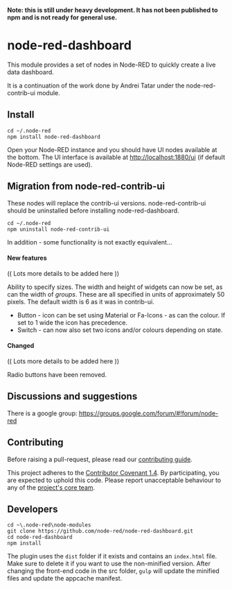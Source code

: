 **Note: this is still under heavy development. It has not been published to npm and is not ready for general use.**

# node-red-dashboard

This module provides a set of nodes in Node-RED to quickly create a live data
dashboard.

It is a continuation of the work done by Andrei Tatar under the node-red-contrib-ui module.

## Install

```
cd ~/.node-red
npm install node-red-dashboard
```

Open your Node-RED instance and you should have UI nodes available at the bottom.
The UI interface is available at <http://localhost:1880/ui> (if default Node-RED settings are used).

## Migration from node-red-contrib-ui

These nodes will replace the contrib-ui versions. node-red-contrib-ui
should be uninstalled before installing node-red-dashboard.

 ```
 cd ~/.node-red
 npm uninstall node-red-contrib-ui
 ```
 In addition - some functionality is not exactly equivalent...

#### New features

 (( Lots more details to be added here ))

 Ability to specify sizes. The width and height of widgets can now be set, as can the width
 of *groups*. These are all specified in units of approximately 50 pixels. The default width is 6 as it was in contrib-ui.

  - Button - icon can be set using Material or Fa-Icons - as can the colour. If set to 1 wide the icon has precedence.
  - Switch - can now also set two icons and/or colours depending on state.

#### Changed

 (( Lots more details to be added here ))

 Radio buttons have been removed.

## Discussions and suggestions

There is a google group: <https://groups.google.com/forum/#!forum/node-red>

## Contributing

Before raising a pull-request, please read our
[contributing guide](https://github.com/node-red/node-red-dashboard/blob/master/CONTRIBUTING.md).

This project adheres to the [Contributor Covenant 1.4](http://contributor-covenant.org/version/1/4/).
 By participating, you are expected to uphold this code. Please report unacceptable
 behaviour to any of the [project's core team](https://github.com/orgs/node-red/teams/core).

## Developers

```
cd ~\.node-red\node-modules
git clone https://github.com/node-red/node-red-dashboard.git
cd node-red-dashboard
npm install
```
The plugin uses the ```dist``` folder if it exists and contains an ```index.html``` file. Make sure to delete it if you want to use the non-minified version.
After changing the front-end code in the src folder, ```gulp``` will update the minified files and update the appcache manifest.
